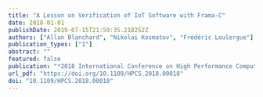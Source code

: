 ```yaml
---
title: "A Lesson on Verification of IoT Software with Frama-C"
date: 2018-01-01
publishDate: 2019-07-15T21:59:35.218252Z
authors: ["Allan Blanchard", "Nikolai Kosmatov", "Frédéric Loulergue"]
publication_types: ["1"]
abstract: ""
featured: false
publication: "*2018 International Conference on High Performance Computing & Simulation, HPCS 2018, Orleans, France, July 16-20, 2018*"
url_pdf: "https://doi.org/10.1109/HPCS.2018.00018"
doi: "10.1109/HPCS.2018.00018"
---
```



